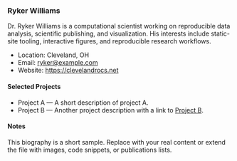 ### Ryker Williams

Dr. Ryker Williams is a computational scientist working on reproducible data analysis, scientific publishing, and visualization. His interests include static-site tooling, interactive figures, and reproducible research workflows.

- Location: Cleveland, OH
- Email: ryker@example.com
- Website: https://clevelandrocs.net

#### Selected Projects

- Project A — A short description of project A.
- Project B — Another project description with a link to [Project B](https://example.com).

#### Notes

This biography is a short sample. Replace with your real content or extend the file with images, code snippets, or publications lists.

